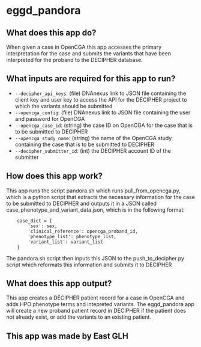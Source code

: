 # eggd_pandora

## What does this app do?
When given a case in OpenCGA this app accesses the primary interpretation for the case and submits the variants that have been interpreted for the proband to the DECIPHER database. 

## What inputs are required for this app to run?
* `--decipher_api_keys`: (file) DNAnexus link to JSON file containing the client key and user key to access the API for the DECIPHER project to which the variants should be submitted
* `--opencga_config`: (file) DNAnexus link to JSON file containing the user and password for OpenCGA
* `--opencga_case_id`: (string) the case ID on OpenCGA for the case that is to be submitted to DECIPHER
* `--opencga_study_name`: (string) the name of the OpenCGA study containing the case that is to be submitted to DECIPHER
* `--decipher_submitter_id`: (int) the DECIPHER account ID of the submitter

## How does this app work?
This app runs the script pandora.sh which runs pull_from_opencga.py, which is a python script that extracts the necessary information for the case to be submitted to DECIPHER and outputs it in a JSON called case_phenotype_and_variant_data.json, which is in the following format:
```
    case_dict = {
        'sex': sex,
        'clinical_reference': opencga_proband_id,
        'phenotype_list': phenotype_list,
        'variant_list': variant_list
    }
```
The pandora.sh script then inputs this JSON to the push_to_decipher.py script which reformats this information and submits it to DECIPHER

## What does this app output?
This app creates a DECIPHER patient record for a case in OpenCGA and adds HPO phenotype terms and intepreted variants. The eggd_pandora app will create a new proband patient record in DECIPHER if the patient does not already exist, or add the variants to an existing patient.

## This app was made by East GLH